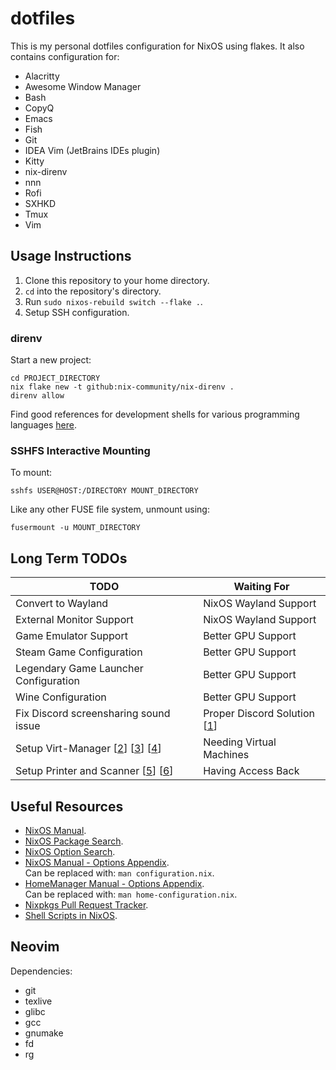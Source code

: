 # dotfiles

This is my personal dotfiles configuration for NixOS using flakes. It also
contains configuration for:

+ Alacritty
+ Awesome Window Manager
+ Bash
+ CopyQ
+ Emacs
+ Fish
+ Git
+ IDEA Vim (JetBrains IDEs plugin)
+ Kitty
+ nix-direnv
+ nnn
+ Rofi
+ SXHKD
+ Tmux
+ Vim

## Usage Instructions

1. Clone this repository to your home directory.
2. `cd` into the repository's directory.
3. Run `sudo nixos-rebuild switch --flake .`.
4. Setup SSH configuration.

### direnv

Start a new project:

```
cd PROJECT_DIRECTORY
nix flake new -t github:nix-community/nix-direnv .
direnv allow
```

Find good references for development shells for various programming languages
[here](https://github.com/chayward1/dotfiles#development-shells).

### SSHFS Interactive Mounting

To mount:

```
sshfs USER@HOST:/DIRECTORY MOUNT_DIRECTORY
```

Like any other FUSE file system, unmount using:

```
fusermount -u MOUNT_DIRECTORY
```

## Long Term TODOs

| TODO                                  | Waiting For                   |
|---------------------------------------|-------------------------------|
| Convert to Wayland                    | NixOS Wayland Support         |
| External Monitor Support              | NixOS Wayland Support         |
| Game Emulator Support                 | Better GPU Support            |
| Steam Game Configuration              | Better GPU Support            |
| Legendary Game Launcher Configuration | Better GPU Support            |
| Wine Configuration                    | Better GPU Support            |
| Fix Discord screensharing sound issue | Proper Discord Solution [[1]] |
| Setup Virt-Manager [[2]] [[3]] [[4]]  | Needing Virtual Machines      |
| Setup Printer and Scanner [[5]] [[6]] | Having Access Back            |

## Useful Resources

+ [NixOS Manual](https://nixos.org/manual/nixos/stable/).
+ [NixOS Package Search](https://search.nixos.org/packages).
+ [NixOS Option Search](https://search.nixos.org/options).
+ [NixOS Manual - Options Appendix](https://nixos.org/manual/nixos/stable/options.html).\
  Can be replaced with: `man configuration.nix`.
+ [HomeManager Manual - Options Appendix](https://nix-community.github.io/home-manager/options.html).\
  Can be replaced with: `man home-configuration.nix`.
+ [Nixpkgs Pull Request Tracker](https://nixpk.gs/pr-tracker.html).
+ [Shell Scripts in NixOS](https://ertt.ca/nix/shell-scripts/).

## Neovim

Dependencies:

+ git
+ texlive
+ glibc
+ gcc
+ gnumake
+ fd
+ rg

[1]: https://support.discord.com/hc/en-us/community/posts/360050971374-Linux-Screen-Share-Sound-Support
[2]: https://nixos.wiki/wiki/Virt-manager
[3]: https://youtu.be/p1d_b_91YlU
[4]: https://youtu.be/9FBhcOnCxM8
[5]: https://nixos.wiki/wiki/Printing
[6]: https://nixos.wiki/wiki/Scanners
